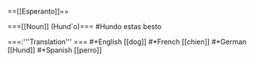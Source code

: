 ==[[Esperanto]]==

===[[Noun]] (Hund´o)===
#Hundo  estas besto

===:'''Translation''' ===
#*English [[dog]]
#*French [[chien]]
#*German [[Hund]]
#*Spanish [[perro]]